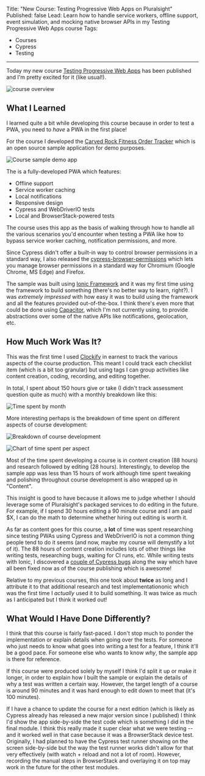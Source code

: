 Title: "New Course: Testing Progressive Web Apps on Pluralsight"
Published: false
Lead: Learn how to handle service workers, offline support, event simulation, and mocking native browser APIs in my Testing Progressive Web Apps course
Tags:
- Courses
- Cypress
- Testing
---

Today my new course [Testing Progressive Web Apps](https://bit.ly/PSPWATesting) has been published and I'm pretty excited for it (like usual!).

![course overview](https://user-images.githubusercontent.com/563819/90946059-f7f56e80-e3ee-11ea-8f47-3d57e091e600.png)

## What I Learned

I learned quite a bit while developing this course because in order to test a PWA, you need to *have* a PWA in the first place!

For the course I developed the [Carved Rock Fitness Order Tracker](https://bit.ly/PSPWATestingSample) which is an open source sample application for demo purposes.

![Course sample demo app](https://user-images.githubusercontent.com/563819/90946131-9c77b080-e3ef-11ea-8fe7-7198ce0fab0f.png)

The is a fully-developed PWA which features:

- Offline support
- Service worker caching
- Local notifications
- Responsive design
- Cypress and WebDriverIO tests
- Local and BrowserStack-powered tests

The course uses this app as the basis of walking through how to handle all the various scenarios you'd encounter when testing a PWA like how to bypass service worker caching, notification permissions, and more.

Since Cypress didn't offer a built-in way to control browser permissions in a standard way, I also released the [cypress-browser-permissions](https://github.com/kamranayub/cypress-browser-permissions) which lets you manage browser permissions in a standard way for Chromium (Google Chrome, MS Edge) and Firefox.

The sample was built using [Ionic Framework](https://ionicframework.com/) and it was my first time using the framework to build something (there's no better way to learn, right?). I was *extremely impressed* with how easy it was to build using the framework and all the features provided out-of-the-box. I think there's even more that could be done using [Capacitor](https://capacitorjs.com/), which I'm not currently using, to provide abstractions over some of the native APIs like notifications, geolocation, etc.

## How Much Work Was It?

This was the first time I used [Clockify](https://clockify.me/) in earnest to track the various aspects of the course production. This meant I could track each checklist item (which is a bit too granular) but using tags I can group activities like content creation, coding, recording, and editing together.

In total, I spent about 150 hours give or take (I didn't track assessment question quite as much) with a monthly breakdown like this:

![Time spent by month](https://user-images.githubusercontent.com/563819/91182463-d080f900-e6af-11ea-85ad-80ac16be1aa7.png)

More interesting perhaps is the breakdown of time spent on different aspects of course development:

![Breakdown of course development](https://user-images.githubusercontent.com/563819/91182905-67e64c00-e6b0-11ea-91cb-8db2bea7fcab.png)

![Chart of time spent per aspect](https://user-images.githubusercontent.com/563819/91182923-6f0d5a00-e6b0-11ea-9bc3-826d98e103cb.png)

Most of the time spent developing a course is in content creation (88 hours) and research followed by editing (28 hours). Interestingly, to develop the sample app was less than 15 hours of work although time spent tweaking and polishing throughout course development is also wrapped up in "Content".

This insight is good to have because it allows me to judge whether I should leverage some of Pluralsight's packaged services to do editing in the future. For example, if I spend 30 hours editing a 90 minute course and I am paid $X, I can do the math to determine whether hiring out editing is worth it.

As far as content goes for this course, a **lot** of time was spent researching since testing PWAs using Cypress and WebDriverIO is not a common thing people tend to do it seems (and now, maybe my course will demystify a lot of it). The 88 hours of content creation includes lots of other things like writing tests, researching bugs, waiting for CI runs, etc. While writing tests with Ionic, I discovered a [couple of Cypress bugs](https://github.com/cypress-io/cypress/issues?q=is%3Aissue+sort%3Aupdated-desc+author%3Akamranayub+is%3Aclosed) along the way which have all been fixed now as of the course publishing which is awesome!

Relative to my previous courses, this one took about **twice** as long and I attribute it to that additional research and test implementationonic which was the first time I *actually* used it to build something. It was twice as much as I anticipated but I think it worked out!

## What Would I Have Done Differently?

I think that this course is fairly fast-paced. I don't stop much to ponder the implementation or explain details when going over the tests. For someone who just needs to know what goes into writing a test for a feature, I think it'll be a good pace. For someone else who wants to know _why_, the sample app is there for reference.

If this course were produced solely by myself I think I'd split it up or make it longer, in order to explain how I built the sample or explain the details of why a test was written a certain way. However, the target length of a course is around 90 minutes and it was hard enough to edit down to meet that (it's 100 minutes).

If I have a chance to update the course for a next edition (which is likely as Cypress already has released a new major version since I published) I think I'd show the app side-by-side the test code which is something I did in the final module. I think this really made it super clear what we were testing -- and it worked well in that case because it was a BrowserStack device test. Originally, I had planned to have the Cypress test runner showing on the screen side-by-side but the way the test runner works didn't allow for that very effectively (with watch + reload and not a lot of room). However, recording the manual steps in BrowserStack and overlaying it on top may work in the future for the other test modules.
<!--stackedit_data:
eyJoaXN0b3J5IjpbLTE1NjMzNjM1MTYsMTYxNjkzOTA5MCw2ND
kwNDIwODcsLTE2MjU1NDY3NTVdfQ==
-->